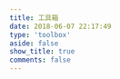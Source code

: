 ```yaml
---
title: 工具箱
date: 2018-06-07 22:17:49
type: 'toolbox'
aside: false
show_title: true
comments: false
---
```


# 

<style>
   .links_group {
      display: flex;
      flex-wrap: wrap;
      gap: 20px;
      /* 添加间距 */
    }

    #article-container img{
      margin: 0px 10px !important
    }

    .toolboxs {
      background: #f5f5f5;
      /* 更柔和的背景颜色 */
      border-radius: 8px;
      /* 圆角处理 */
      box-shadow: 0 2px 4px rgba(0, 0, 0, 0.1);
      /* 添加阴影效果 */
      overflow: hidden;
      /* 防止内容溢出 */
      transition: transform 0.2s ease;
      /* 添加悬停动画 */
      width: 330px;
      /* 固定宽度 */
    }

    .toolboxs:hover {
      transform: translateY(-5px);
      /* 悬停时微微上移 */
      text-decoration: none;
    }

    .toolbox_link {
      display: flex;
      align-items: center;
      text-decoration: none;
      color: inherit;
      /* 避免文字链接颜色被覆盖 */
      padding: 10px;
    }

    .left_image img {
      width: 50px;
      /* 图标大小 */
      height: 50px;
      border-radius: 50%;
      /* 圆形图标 */
      object-fit: cover;
      /* 确保图片内容完整 */
      margin-right: 15px;
      /* 图标与文字的间距 */
    }

    .content {
      display: flex;
      flex-direction: column;
    }

    .text_title {
      margin:0;
      font-size: 18px;
      font-weight: bold;
      margin: 0;
      color: #333;
      white-space: nowrap;
      /* 不换行 */
      overflow: hidden;
      /* 超出隐藏 */
      text-overflow: ellipsis;
      /* 显示省略号 */
      max-width: 90%;
      /* 限制最大宽度 */
    }

    .text_title2 {
      font-size: 14px;
      margin: 0;
      color: #666;
      white-space: nowrap;
      /* 不换行 */
      overflow: hidden;
      /* 超出隐藏 */
      text-overflow: ellipsis;
      /* 显示省略号 */
      max-width: 80%;
      /* 限制最大宽度 */
    }
    #article-container a:hover{
      text-decoration: unset !important;
    }
</style>

<script src="https://images.maxiansen.top/blog/js/tool.js"></script>
